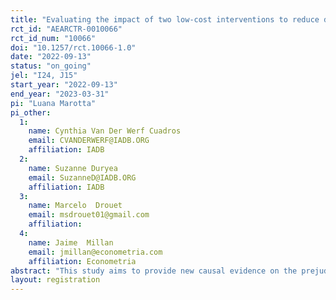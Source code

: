 ```yaml
---
title: "Evaluating the impact of two low-cost interventions to reduce discrimination against Venezuelan migrant students in Ecuador"
rct_id: "AEARCTR-0010066"
rct_id_num: "10066"
doi: "10.1257/rct.10066-1.0"
date: "2022-09-13"
status: "on_going"
jel: "I24, J15"
start_year: "2022-09-13"
end_year: "2023-03-31"
pi: "Luana Marotta"
pi_other:
  1:
    name: Cynthia Van Der Werf Cuadros
    email: CVANDERWERF@IADB.ORG
    affiliation: IADB
  2:
    name: Suzanne Duryea
    email: SuzanneD@IADB.ORG
    affiliation: IADB
  3:
    name: Marcelo  Drouet
    email: msdrouet01@gmail.com
    affiliation: 
  4:
    name: Jaime  Millan
    email: jmillan@econometria.com
    affiliation: Econometria
abstract: "This study aims to provide new causal evidence on the prejudices faced by immigrant students and solutions to mitigate them. Segregation and discriminatory attitudes represent a major barrier to immigrant children integration. While teachers’ negative stereotypes can have permanent adverse consequences on children’s human capital accumulation, relatively little is known about how to reduce and prevent such biases. We focus on Ecuador, a country that has received unprecedented large inflows of Venezuelan immigrants over the past five years. Using administrative data of end-of-term exam grades as well as objective performance measures from standardized test scores, we evaluate the impact of two interventions directed to school teachers: first, a short video that reveals information on equal performance and ambitions of natives and immigrant students, second, we provide personalized feedback on own implicit biases using an Implicit Association Test. The study will constitute one of the first interventions in the region to reduce bias against immigrant students."
layout: registration
---
```


